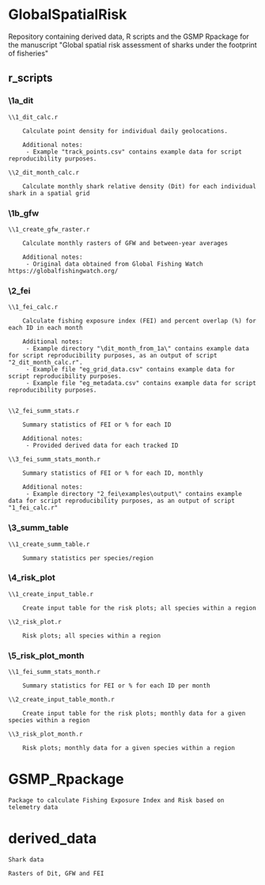 # GlobalSpatialRisk
Repository containing derived data, R scripts and the GSMP Rpackage for the manuscript "Global spatial risk assessment of sharks under the footprint of fisheries"

## r_scripts

### \1a_dit

	\\1_dit_calc.r

		Calculate point density for individual daily geolocations.
		
		Additional notes:
		 - Example "track_points.csv" contains example data for script reproducibility purposes.

	\\2_dit_month_calc.r

		Calculate monthly shark relative density (Dit) for each individual shark in a spatial grid

### \1b_gfw

	\\1_create_gfw_raster.r

		Calculate monthly rasters of GFW and between-year averages
		
		Additional notes:
		 - Original data obtained from Global Fishing Watch https://globalfishingwatch.org/

### \2_fei

	\\1_fei_calc.r

		Calculate fishing exposure index (FEI) and percent overlap (%) for each ID in each month
		
		Additional notes:
		 - Example directory "\dit_month_from_1a\" contains example data for script reproducibility purposes, as an output of script "2_dit_month_calc.r".
		 - Example file "eg_grid_data.csv" contains example data for script reproducibility purposes.
		 - Example file "eg_metadata.csv" contains example data for script reproducibility purposes.


	\\2_fei_summ_stats.r

		Summary statistics of FEI or % for each ID
		
		Additional notes:
		 - Provided derived data for each tracked ID
		 
	\\3_fei_summ_stats_month.r

		Summary statistics of FEI or % for each ID, monthly
		
		Additional notes:
		 - Example directory "2_fei\examples\output\" contains example data for script reproducibility purposes, as an output of script "1_fei_calc.r"
		 

### \3_summ_table

	\\1_create_summ_table.r

		Summary statistics per species/region

### \4_risk_plot

	\\1_create_input_table.r

		Create input table for the risk plots; all species within a region

	\\2_risk_plot.r

		Risk plots; all species within a region

### \5_risk_plot_month

	\\1_fei_summ_stats_month.r

		Summary statistics for FEI or % for each ID per month

	\\2_create_input_table_month.r

		Create input table for the risk plots; monthly data for a given species within a region

	\\3_risk_plot_month.r

		Risk plots; monthly data for a given species within a region


# GSMP_Rpackage

	Package to calculate Fishing Exposure Index and Risk based on telemetry data
   

# derived_data

	Shark data

	Rasters of Dit, GFW and FEI
